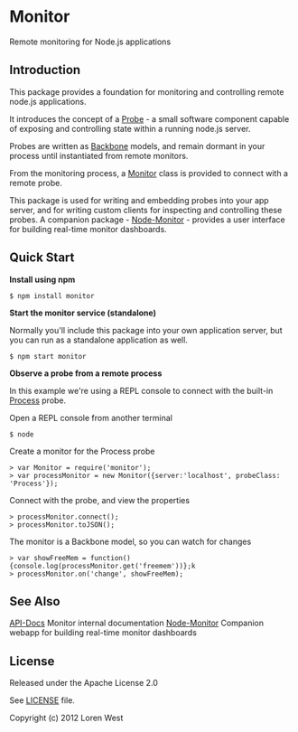 Monitor
=======

Remote monitoring for Node.js applications

Introduction
------------

This package provides a foundation for monitoring and controlling remote
node.js applications.

It introduces the concept of a [Probe](http://lorenwest.github.com/monitor/doc/classes/Probe.html) -
a small software component capable of exposing and controlling state within a
running node.js server.

Probes are written as
[Backbone](http://documentcloud.github.com/backbone) models, and
remain dormant in your process until instantiated from remote monitors.

From the monitoring process, a [Monitor](http://lorenwest.github.com/monitor/doc/classes/Monitor.html) class
is provided to connect with a remote probe.

This package is used for writing and embedding probes into your app server,
and for writing custom clients for inspecting and controlling these probes.
A companion package  -
[Node-Monitor](http://lorenwest.github.com/node-monitor) - provides a user interface
for building real-time monitor dashboards.

Quick Start
-----------

**Install using npm**

    $ npm install monitor

**Start the monitor service (standalone)**

Normally you'll include this package into your own application server, but you can
run as a standalone application as well.

    $ npm start monitor

**Observe a probe from a remote process**

In this example we're using a REPL console to connect with the
built-in [Process](http://http://lorenwest.github.com/monitor/doc/classes/Process.html) probe.

Open a REPL console from another terminal

    $ node

Create a monitor for the Process probe

    > var Monitor = require('monitor');
    > var processMonitor = new Monitor({server:'localhost', probeClass: 'Process'});

Connect with the probe, and view the properties

    > processMonitor.connect();
    > processMonitor.toJSON();

The monitor is a Backbone model, so you can watch for changes

    > var showFreeMem = function(){console.log(processMonitor.get('freemem'))};k
    > processMonitor.on('change', showFreeMem);

See Also
--------

[API-Docs](http://lorenwest.github.com/monitor/doc/index.html) Monitor internal documentation
[Node-Monitor](http://lorenwest.github.com/node-monitor) Companion webapp for building real-time monitor dashboards

License
-------

Released under the Apache License 2.0

See [LICENSE](https://gothub.com/lorenwest/monitor/blob/master/LICENSE) file.

Copyright (c) 2012 Loren West
